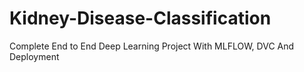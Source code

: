 # Kidney-Disease-Classification
Complete End to End Deep Learning Project With MLFLOW, DVC And Deployment
